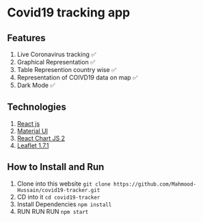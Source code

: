 # Covid19 tracking app

## Features

1. Live Coronavirus tracking ✅
2. Graphical Representation ✅
3. Table Represention country wise ✅
4. Representation of COIVD19 data on map ✅
5. Dark Mode ✅

## Technologies

1. [React js](https://reactjs.org/)
2. [Material UI](https://material-ui.com/)
3. [React Chart JS 2](https://www.npmjs.com/package/react-chartjs-2)
4. [Leaflet 1.7.1](https://leafletjs.com/)

## How to Install and Run

1. Clone into this website `git clone https://github.com/Mahmood-Hussain/covid19-tracker.git`
2. CD into it `cd covid19-tracker`
3. Install Dependencies `npm install`
4. RUN RUN RUN `npm start`
